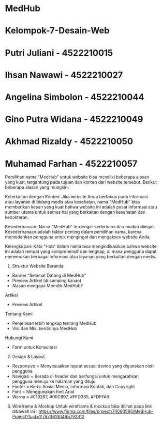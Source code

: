 # MedHub
# Kelompok-7-Desain-Web
# Putri Juliani - 4522210015
# Ihsan Nawawi - 4522210027
# Angelina Simbolon - 4522210044
# Gino Putra Widana - 4522210049
# Akhmad Rizaldy - 4522210050
# Muhamad Farhan - 4522210057

Pemilihan nama "MedHub" untuk website bisa memiliki beberapa alasan yang kuat, tergantung pada tujuan dan konten dari website tersebut. Berikut beberapa alasan yang mungkin:

Keterkaitan dengan Konten: Jika website Anda berfokus pada informasi atau layanan di bidang medis atau kesehatan, nama "MedHub" bisa memberikan kesan yang kuat bahwa website ini adalah pusat informasi atau sumber utama untuk semua hal yang berkaitan dengan kesehatan dan kedokteran.

Kesederhanaan: Nama "MedHub" terdengar sederhana dan mudah diingat. Kesederhanaan adalah faktor penting dalam pemilihan nama, karena memudahkan pengguna untuk mengingat dan mengakses website Anda.

Kelengkapan: Kata "Hub" dalam nama bisa mengindikasikan bahwa website ini adalah tempat yang komprehensif dan lengkap, di mana pengguna dapat menemukan berbagai informasi atau layanan yang berkaitan dengan medis.


1.	Struktur Website
Beranda
-	Banner “Selamat Datang di MedHub”
-	Preview Artikel (di samping kanan)
-	Alasan mengapa Memilih MedHub?
  
Artikel
-	Preview Artikel
  
Tentang Kami
-	Penjelasan lebih lengkap tentang MedHub
-	Visi dan Misi berdirinya MedHub

Hubungi Kami
-	Form untuk Konsultasi

2.	Design & Layout
-	Responsive = Menyesuaikan layout sesuai device yang digunakan oleh pengguna
-	Navigasi = Berada di header dan berfungsi untuk mengarahkan pengguna menuju ke halaman yang dituju
-	Footer = Berisi Sosial Media, Informasi Kontak, dan Copyright
-	Font = Menggunakan font Arial
-	Warna = #019267, #00C897, #FFD365, #FDFFA9

3.	Wireframe & Mockup
Untuk wireframe & mockup bisa dilihat pada link dibawah ini :
https://www.figma.com/files/project/74060596/MedHub-Project?fuid=1176736130495792312
